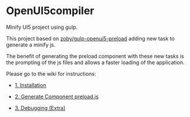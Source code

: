 # OpenUI5compiler
Minify UI5 project using gulp.

This project based on [zoby/gulp-openui5-preload](https://github.com/zoby/gulp-openui5-preload) adding new task to generate a minify js. 

The benefit of generating the preload component with these new tasks is the prompting of the js files and allows a faster loading of the application.

Please go to the wiki for instructions:

* [1. Installation](https://github.com/enric11/OpenUI5compiler/wiki/1.--Installation)

* [2. Generate Component preload.js](https://github.com/enric11/OpenUI5compiler/wiki/2.-Generate-Component-preload.js)

* [3. Debugging (Extra)](https://github.com/enric11/OpenUI5compiler/wiki/3.-Debugging-(Extra))
